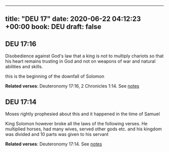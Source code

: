
---
title: "DEU 17"
date: 2020-06-22 04:12:23 +00:00
book: DEU
draft: false
---

## DEU 17:16

Disobedience against God's law  that a king is not to multiply chariots so that his heart remains trusting in God and not on weapons of war and natural abilities and skills.

this is the beginning of the downfall of Solomon

**Related verses**: Deuteronomy 17:16, 2 Chronicles 1:14. See [notes](https://my.bible.com/notes/3457307272563908695)


## DEU 17:14

Moses rightly prophesied about this and it happened in the time of Samuel

King Solomon however broke all the laws of the following verses. He multiplied horses, had many wives, served other gods etc. and his kingdom was divided and 10 parts was given to his servant

**Related verses**: Deuteronomy 17:14. See [notes](https://my.bible.com/notes/2567439930163453975)

